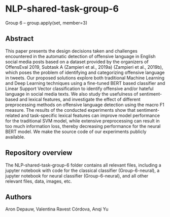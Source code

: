 # NLP-shared-task-group-6
Group 6 – group.apply(set, member=3)

## Abstract

This paper presents the design decisions taken and challenges encountered in the automatic detection of offensive language in English social media posts based on a dataset provided by the organizers of OffensEval 2019, Subtask A (Zampieri et al., 2019a) (Zampieri et al., 2019b), which poses the problem of identifying and categorizing offensive language in tweets. Our proposed solutions explore both traditional Machine Learning and Deep Learning techniques using a fine-tuned BERT based classifier and Linear Support Vector classification to identify offensive and/or hateful language in social media texts. We also study the usefulness of sentiment-based and lexical features, and investigate the effect of different preprocessing methods on offensive language detection using the macro F1 measure. The results of the conducted experiments show that sentiment-related and task-specific lexical features can improve model performance for the traditional SVM model, while extensive preprocessing can result in too much information loss, thereby decreasing performance for the neural BERT model. We make the source code of our experiments publicly available.


## Repository overview

The NLP-shared-task-group-6 folder contains all relevant files, including a jupyter notebook with code for the classical classifier (Group-6-neural), a jupyter notebook for neural classifier (Group-6-neural), and all other relevant files, data, images, etc.


## Authors

Aron Depauw,
Valentina Ravest Córdova,
Anqi Yu
